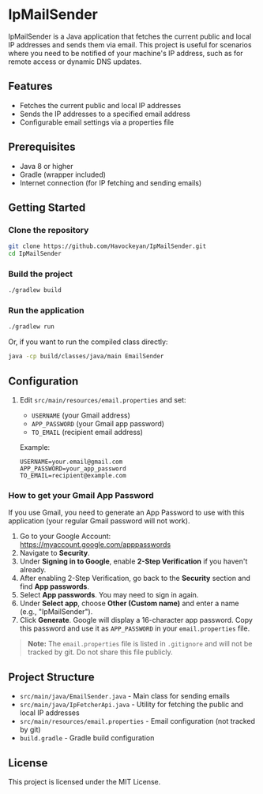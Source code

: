 # IpMailSender

IpMailSender is a Java application that fetches the current public and local IP addresses and sends them via email. This project is useful for scenarios where you need to be notified of your machine's IP address, such as for remote access or dynamic DNS updates.

## Features
- Fetches the current public and local IP addresses
- Sends the IP addresses to a specified email address
- Configurable email settings via a properties file

## Prerequisites
- Java 8 or higher
- Gradle (wrapper included)
- Internet connection (for IP fetching and sending emails)

## Getting Started

### Clone the repository
```sh
git clone https://github.com/Havockeyan/IpMailSender.git
cd IpMailSender
```

### Build the project
```sh
./gradlew build
```

### Run the application
```sh
./gradlew run
```

Or, if you want to run the compiled class directly:
```sh
java -cp build/classes/java/main EmailSender
```

## Configuration

1. Edit `src/main/resources/email.properties` and set:
   - `USERNAME` (your Gmail address)
   - `APP_PASSWORD` (your Gmail app password)
   - `TO_EMAIL` (recipient email address)

   Example:
   ```properties
   USERNAME=your.email@gmail.com
   APP_PASSWORD=your_app_password
   TO_EMAIL=recipient@example.com
   ```

### How to get your Gmail App Password

If you use Gmail, you need to generate an App Password to use with this application (your regular Gmail password will not work).

1. Go to your Google Account: https://myaccount.google.com/apppasswords
2. Navigate to **Security**.
3. Under **Signing in to Google**, enable **2-Step Verification** if you haven't already.
4. After enabling 2-Step Verification, go back to the **Security** section and find **App passwords**.
5. Select **App passwords**. You may need to sign in again.
6. Under **Select app**, choose **Other (Custom name)** and enter a name (e.g., "IpMailSender").
7. Click **Generate**. Google will display a 16-character app password. Copy this password and use it as `APP_PASSWORD` in your `email.properties` file.

> **Note:** The `email.properties` file is listed in `.gitignore` and will not be tracked by git. Do not share this file publicly.

## Project Structure
- `src/main/java/EmailSender.java` - Main class for sending emails
- `src/main/java/IpFetcherApi.java` - Utility for fetching the public and local IP addresses
- `src/main/resources/email.properties` - Email configuration (not tracked by git)
- `build.gradle` - Gradle build configuration

## License
This project is licensed under the MIT License.
